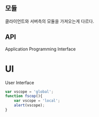 ## 모듈
클라이언트와 서버측의 모듈을 가져오는게 다르다.

## API
Application Programming Interface

# UI
User Interface 


```js
var vscope = 'global';
function fscop(){
    var vscope = 'local';
    alert(vscope);
}
```